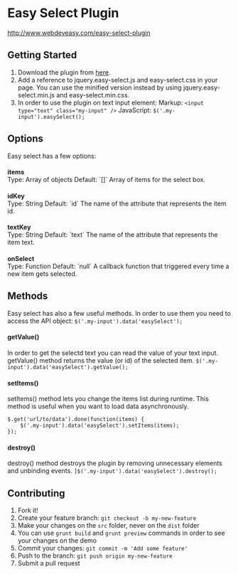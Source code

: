 # Easy Select Plugin

<a href="http://www.webdeveasy.com/easy-select-plugin" target="_blank">http://www.webdeveasy.com/easy-select-plugin</a>

## Getting Started
1. Download the plugin from <a href="https://github.com/naorye/easy-select/archive/master.zip" target="_blank">here</a>.
2. Add a reference to jquery.easy-select.js and easy-select.css in your page. You can use the minified version instead by using jquery.easy-select.min.js and easy-select.min.css.  
3. In order to use the plugin on text input element:
Markup: ```<input type="text" class="my-input" />```
JavaScript: ```$('.my-input').easySelect();```

## Options
Easy select has a few options:   

<h4 style="margin-bottom: 0;">items</h4>
Type: Array of objects  
Default: `[]`   
Array of items for the select box.

<h4 style="margin-bottom: 0;">idKey</h4>
Type: String   
Default: `id`   
The name of the attribute that represents the item id.

<h4 style="margin-bottom: 0;">textKey</h4>
Type: String   
Default: `text`   
The name of the attribute that represents the item text.

<h4 style="margin-bottom: 0;">onSelect</h4>
Type: Function   
Default: `null`   
A callback function that triggered every time a new item gets selected.

## Methods
Easy select has also a few useful methods. In order to use them you need to access the API object:
```$('.my-input').data('easySelect');``` 

#### getValue()
In order to get the selectd text you can read the value of your text input. getValue() method returns the value (or id) of the selected item.
```$('.my-input').data('easySelect').getValue();```

#### setItems()
setItems() method lets you change the items list during runtime. This method is useful when you want to load data asynchronously.
```
$.get('url/to/data').done(function(items) {
    $('.my-input').data('easySelect').setItems(items);
});
```

#### destroy()
destroy() method destroys the plugin by removing unnecessary elements and unbinding events.
```]$('.my-input').data('easySelect').destroy();```
## Contributing

1. Fork it!
2. Create your feature branch: `git checkout -b my-new-feature`
3. Make your changes on the `src` folder, never on the `dist` folder
4. You can use `grunt build` and `grunt preview` commands in order to see your changes on the demo
4. Commit your changes: `git commit -m 'Add some feature'`
5. Push to the branch: `git push origin my-new-feature`
6. Submit a pull request